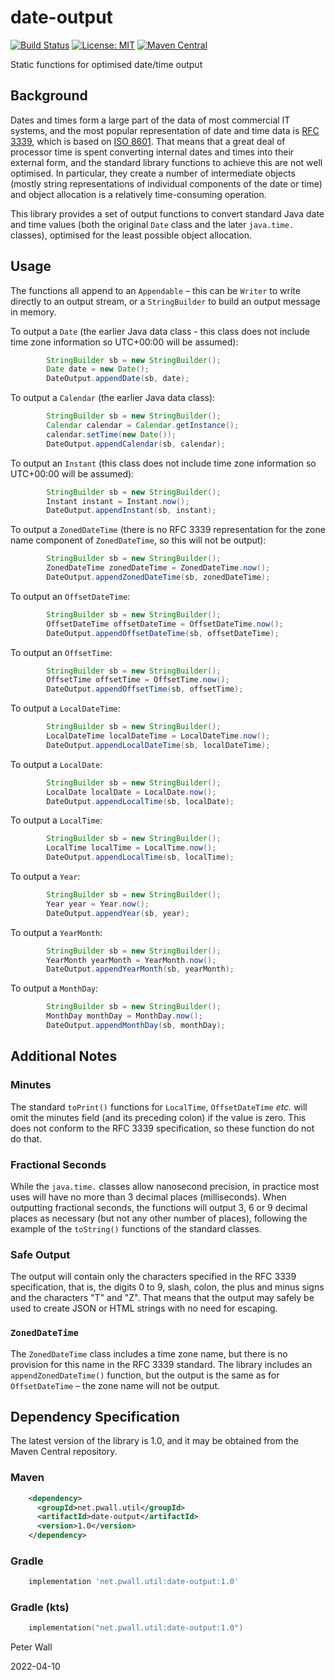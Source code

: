 # date-output

[![Build Status](https://travis-ci.com/pwall567/date-output.svg?branch=main)](https://app.travis-ci.com/github/pwall567/date-output)
[![License: MIT](https://img.shields.io/badge/License-MIT-yellow.svg)](https://opensource.org/licenses/MIT)
[![Maven Central](https://img.shields.io/maven-central/v/net.pwall.util/date-output?label=Maven%20Central)](https://search.maven.org/search?q=g:%22net.pwall.util%22%20AND%20a:%22date-output%22)

Static functions for optimised date/time output

## Background

Dates and times form a large part of the data of most commercial IT systems, and the most popular representation of date
and time data is [RFC 3339](https://tools.ietf.org/html/rfc3339), which is based on
[ISO 8601](https://www.iso.org/iso-8601-date-and-time-format.html).
That means that a great deal of processor time is spent converting internal dates and times into their external form,
and the standard library functions to achieve this are not well optimised.
In particular, they create a number of intermediate objects (mostly string representations of individual components of
the date or time) and object allocation is a relatively time-consuming operation.

This library provides a set of output functions to convert standard Java date and time values (both the original `Date`
class and the later `java.time.` classes), optimised for the least possible object allocation.

## Usage

The functions all append to an `Appendable` &ndash; this can be `Writer` to write directly to an output stream, or a
`StringBuilder` to build an output message in memory.

To output a `Date` (the earlier Java data class - this class does not include time zone information so UTC+00:00 will be
assumed):
```java
        StringBuilder sb = new StringBuilder();
        Date date = new Date();
        DateOutput.appendDate(sb, date);
```

To output a `Calendar` (the earlier Java data class):
```java
        StringBuilder sb = new StringBuilder();
        Calendar calendar = Calendar.getInstance();
        calendar.setTime(new Date());
        DateOutput.appendCalendar(sb, calendar);
```

To output an `Instant` (this class does not include time zone information so UTC+00:00 will be assumed):
```java
        StringBuilder sb = new StringBuilder();
        Instant instant = Instant.now();
        DateOutput.appendInstant(sb, instant);
```

To output a `ZonedDateTime` (there is no RFC 3339 representation for the zone name component of `ZonedDateTime`, so this
will not be output):
```java
        StringBuilder sb = new StringBuilder();
        ZonedDateTime zonedDateTime = ZonedDateTime.now();
        DateOutput.appendZonedDateTime(sb, zonedDateTime);
```

To output an `OffsetDateTime`:
```java
        StringBuilder sb = new StringBuilder();
        OffsetDateTime offsetDateTime = OffsetDateTime.now();
        DateOutput.appendOffsetDateTime(sb, offsetDateTime);
```

To output an `OffsetTime`:
```java
        StringBuilder sb = new StringBuilder();
        OffsetTime offsetTime = OffsetTime.now();
        DateOutput.appendOffsetTime(sb, offsetTime);
```

To output a `LocalDateTime`:
```java
        StringBuilder sb = new StringBuilder();
        LocalDateTime localDateTime = LocalDateTime.now();
        DateOutput.appendLocalDateTime(sb, localDateTime);
```

To output a `LocalDate`:
```java
        StringBuilder sb = new StringBuilder();
        LocalDate localDate = LocalDate.now();
        DateOutput.appendLocalTime(sb, localDate);
```

To output a `LocalTime`:
```java
        StringBuilder sb = new StringBuilder();
        LocalTime localTime = LocalTime.now();
        DateOutput.appendLocalTime(sb, localTime);
```

To output a `Year`:
```java
        StringBuilder sb = new StringBuilder();
        Year year = Year.now();
        DateOutput.appendYear(sb, year);
```

To output a `YearMonth`:
```java
        StringBuilder sb = new StringBuilder();
        YearMonth yearMonth = YearMonth.now();
        DateOutput.appendYearMonth(sb, yearMonth);
```

To output a `MonthDay`:
```java
        StringBuilder sb = new StringBuilder();
        MonthDay monthDay = MonthDay.now();
        DateOutput.appendMonthDay(sb, monthDay);
```

## Additional Notes

### Minutes

The standard `toPrint()` functions for `LocalTime`, `OffsetDateTime` _etc._ will omit the minutes field (and its
preceding colon) if the value is zero.
This does not conform to the RFC 3339 specification, so these function do not do that.

### Fractional Seconds

While the `java.time.` classes allow nanosecond precision, in practice most uses will have no more than 3 decimal places
(milliseconds).
When outputting fractional seconds, the functions will output 3, 6 or 9 decimal places as necessary (but not any other
number of places), following the example of the `toString()` functions of the standard classes.

### Safe Output

The output will contain only the characters specified in the RFC 3339 specification, that is, the digits 0 to 9, slash,
colon, the plus and minus signs and the characters "T" and "Z".
That means that the output may safely be used to create JSON or HTML strings with no need for escaping.

### `ZonedDateTime`

The `ZonedDateTime` class includes a time zone name, but there is no provision for this name in the RFC 3339 standard.
The library includes an `appendZonedDateTime()` function, but the output is the same as for `OffsetDateTime` &ndash; the
zone name will not be output.

## Dependency Specification

The latest version of the library is 1.0, and it may be obtained from the Maven Central repository.

### Maven
```xml
    <dependency>
      <groupId>net.pwall.util</groupId>
      <artifactId>date-output</artifactId>
      <version>1.0</version>
    </dependency>
```
### Gradle
```groovy
    implementation 'net.pwall.util:date-output:1.0'
```
### Gradle (kts)
```kotlin
    implementation("net.pwall.util:date-output:1.0")
```

Peter Wall

2022-04-10
